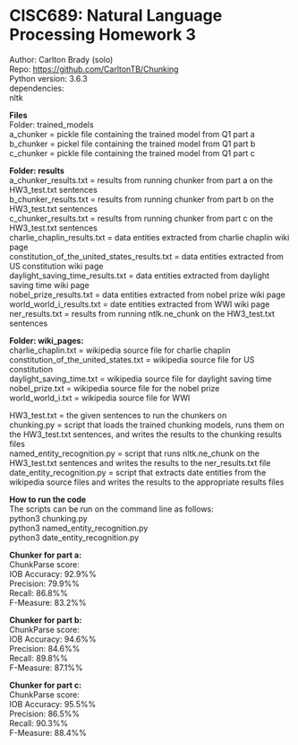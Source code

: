 # CISC689: Natural Language Processing Homework 3  
Author: Carlton Brady (solo)  
Repo: https://github.com/CarltonTB/Chunking  
Python version: 3.6.3  
dependencies:  
nltk  

**Files**  
Folder: trained_models  
    a_chunker = pickle file containing the trained model from Q1 part a  
    b_chunker = pickel file containing the trained model from Q1 part b  
    c_chunker = pickle file containing the trained model from Q1 part c  
  
**Folder: results**  
    a_chunker_results.txt = results from running chunker from part a on the HW3_test.txt sentences  
    b_chunker_results.txt = results from running chunker from part b on the HW3_test.txt sentences  
    c_chunker_results.txt = results from running chunker from part c on the HW3_test.txt sentences  
    charlie_chaplin_results.txt = data entities extracted from charlie chaplin wiki page  
    constitution_of_the_united_states_results.txt = data entities extracted from US constitution wiki page  
    daylight_saving_time_results.txt = data entities extracted from daylight saving time wiki page  
    nobel_prize_results.txt = data entities extracted from nobel prize wiki page  
    world_world_i_results.txt = date entities extracted from WWI wiki page  
    ner_results.txt = results from running ntlk.ne_chunk on the HW3_test.txt sentences  
  
**Folder: wiki_pages:**  
    charlie_chaplin.txt = wikipedia source file for charlie chaplin  
    constitution_of_the_united_states.txt = wikipedia source file for US constitution  
    daylight_saving_time.txt = wikipedia source file for daylight saving time  
    nobel_prize.txt = wikipedia source file for the nobel prize  
    world_world_i.txt = wikipedia source file for WWI  
  
HW3_test.txt = the given sentences to run the chunkers on  
chunking.py = script that loads the trained chunking models, runs them on the HW3_test.txt sentences, and writes the results to the chunking results files  
named_entity_recognition.py = script that runs nltk.ne_chunk on the HW3_test.txt sentences and writes the results to the ner_results.txt file  
date_entity_recognition.py = script that extracts date entities from the wikipedia source files and writes the results to the appropriate results files  
  
  
**How to run the code**  
The scripts can be run on the command line as follows:  
python3 chunking.py  
python3 named_entity_recognition.py  
python3 date_entity_recognition.py  
  
  
**Chunker for part a:**  
ChunkParse score:  
    IOB Accuracy:  92.9%%  
    Precision:     79.9%%  
    Recall:        86.8%%  
    F-Measure:     83.2%%  
   
**Chunker for part b:**  
ChunkParse score:  
    IOB Accuracy:  94.6%%  
    Precision:     84.6%%  
    Recall:        89.8%%  
    F-Measure:     87.1%%  
  
**Chunker for part c:**  
ChunkParse score:  
    IOB Accuracy:  95.5%%  
    Precision:     86.5%%  
    Recall:        90.3%%  
    F-Measure:     88.4%%  


